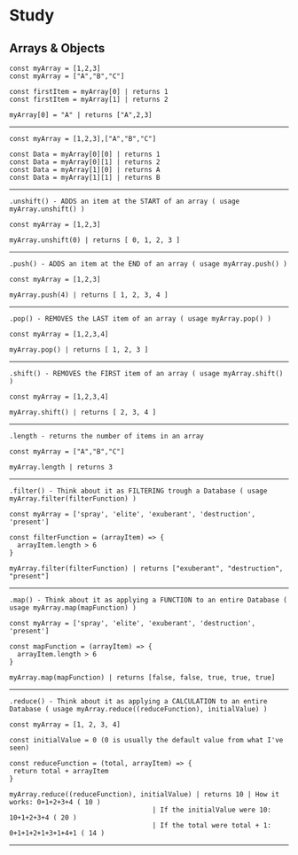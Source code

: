 # Study

## Arrays & Objects



```
const myArray = [1,2,3]
const myArray = ["A","B","C"]

const firstItem = myArray[0] | returns 1
const firstItem = myArray[1] | returns 2

myArray[0] = "A" | returns ["A",2,3]
```
_________________________________________
```	
const myArray = [1,2,3],["A","B","C"]
                           
const Data = myArray[0][0] | returns 1
const Data = myArray[0][1] | returns 2
const Data = myArray[1][0] | returns A
const Data = myArray[1][1] | returns B
```
_________________________________________
```
.unshift() - ADDS an item at the START of an array ( usage myArray.unshift() )

const myArray = [1,2,3]

myArray.unshift(0) | returns [ 0, 1, 2, 3 ]
```
_________________________________________
```
.push() - ADDS an item at the END of an array ( usage myArray.push() )

const myArray = [1,2,3]

myArray.push(4) | returns [ 1, 2, 3, 4 ]
```
_________________________________________
```
.pop() - REMOVES the LAST item of an array ( usage myArray.pop() )

const myArray = [1,2,3,4]

myArray.pop() | returns [ 1, 2, 3 ]
```
_________________________________________
```
.shift() - REMOVES the FIRST item of an array ( usage myArray.shift() )

const myArray = [1,2,3,4]

myArray.shift() | returns [ 2, 3, 4 ]
```
_________________________________________
```
.length - returns the number of items in an array

const myArray = ["A","B","C"]

myArray.length | returns 3
```
_________________________________________
```
.filter() - Think about it as FILTERING trough a Database ( usage myArray.filter(filterFunction) )

const myArray = ['spray', 'elite', 'exuberant', 'destruction', 'present']

const filterFunction = (arrayItem) => {
  arrayItem.length > 6
}

myArray.filter(filterFunction) | returns ["exuberant", "destruction", "present"]
```
_________________________________________
```
.map() - Think about it as applying a FUNCTION to an entire Database ( usage myArray.map(mapFunction) )

const myArray = ['spray', 'elite', 'exuberant', 'destruction', 'present']

const mapFunction = (arrayItem) => {
  arrayItem.length > 6
}

myArray.map(mapFunction) | returns [false, false, true, true, true]
```
_________________________________________
```
.reduce() - Think about it as applying a CALCULATION to an entire Database ( usage myArray.reduce((reduceFunction), initialValue) )

const myArray = [1, 2, 3, 4]

const initialValue = 0 (0 is usually the default value from what I've seen)

const reduceFunction = (total, arrayItem) => {
 return total + arrayItem
}

myArray.reduce((reduceFunction), initialValue) | returns 10 | How it works: 0+1+2+3+4 ( 10 )
						            | If the initialValue were 10: 10+1+2+3+4 ( 20 )
						            | If the total were total + 1: 0+1+1+2+1+3+1+4+1 ( 14 )
```
_________________________________________



